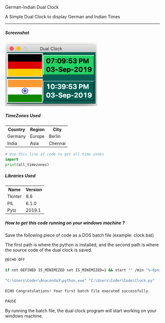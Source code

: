 German-Indian Dual Clock

A Simple Dual Clock to display German and Indian Times

___

<h5>Screenshot</h5>
<img src='Images/Dual%20Clock.png' width=300>

<h5>TimeZones Used</h5>
<table>
  <th>Country</th>
    <th>Region</th>
  <th>City</th>
  <tr>
    <td>Germany</td>
    <td>  Europe </td>
        <td>  Berlin </td>
  </tr>
  <tr>
    <td>India</td>
    <td>  Asia </td>
        <td>  Chennai </td>
  </tr>
</table>

  


```python
# Use this line of code to get all time zones
import 
print(all_timezones)
```

<h5>Libraries Used</h5>
<table>
  <th>Name</th>
  <th>Version</th>
  <tr>
    <td>Tkinter</td>
    <td>8.6</td>
  </tr>
  <tr>
    <td>PIL</td>
    <td>  6.1.0 </td>
  </tr>
  <tr>
    <td>Pytz</td>
    <td>  2019.1 </td>
  </tr>
  </table>

<h5>How to get this code running on your windows machine ?</h5>
Save the following piece of code as a DOS batch file (example: clock.bat)

The first path is where the python is installed, and the second path is where the source code of the dual clock is saved.

``` bash
@ECHO OFF

if not DEFINED IS_MINIMIZED set IS_MINIMIZED=1 && start "" /min "%~dpnx0" %* && exit

"C:\Users\Coder\Anaconda3\python.exe" "C:\Users\Coder\Code\Clock.py"

ECHO Congratulations! Your first batch file executed successfully.

PAUSE
```

By running the batch file, the dual clock program will start working on your windows machine.
